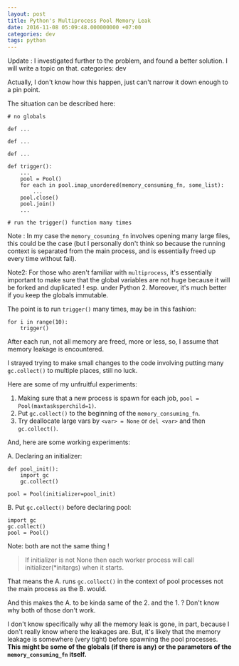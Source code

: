 ```yaml
---
layout: post
title: Python's Multiprocess Pool Memory Leak
date: 2016-11-08 05:09:48.000000000 +07:00
categories: dev
tags: python
---
```

Update : I investigated further to the problem, and found a better solution. I will write a topic on that.
categories: dev

Actually, I don't know how this happen, just can't narrow it down enough to a pin point.

The situation can be described here:

```
# no globals

def ...

def ...

def ...

def trigger():
	...
	pool = Pool()
	for each in pool.imap_unordered(memory_consuming_fn, some_list):
		...
	pool.close()
	pool.join()
	...

# run the trigger() function many times
```

Note : In my case the `memory_cosuming_fn` involves opening many large files, this could be the case (but I personally don't think so because the running context is separated from the main process, and is essentially freed up every time without fail).

Note2: For those who aren't familiar with `multiprocess`, it's essentially important to make sure that the global variables are not huge because it will be forked and duplicated ! esp. under Python 2. Moreover, it's much better if you keep the globals immutable.

The point is to run `trigger()` many times, may be in this fashion:

```
for i in range(10):
	trigger()
```

After each run, not all memory are freed, more or less, so, I assume that memory leakage is encountered.

I strayed trying to make small changes to the code involving putting many `gc.collect()` to multiple places, still no luck.

Here are some of my unfruitful experiments:

1. Making sure that a new process is spawn for each job, `pool = Pool(maxtasksperchild=1)`.
2. Put `gc.collect()` to the beginning of the `memory_consuming_fn`.
3. Try deallocate large vars by `<var> = None` or `del <var>` and then `gc.collect()`.

And, here are some working experiments:

A. Declaring an initializer:
```
def pool_init():
	import gc
	gc.collect()

pool = Pool(initializer=pool_init)
```

B. Put `gc.collect()` before declaring pool:
```
import gc
gc.collect()
pool = Pool()
```

Note: both are not the same thing ! 
> If initializer is not None then each worker process will call initializer(*initargs) when it starts.

That means the A. runs `gc.collect()` in the context of pool processes not the main process as the B. would.

And this makes the A. to be kinda same of the 2. and the 1. ? Don't know why both of those don't work.

I don't know specifically why all the memory leak is gone, in part, because I don't really know where the leakages are. But, it's likely that the memory leakage is somewhere (very tight) before spawning the pool processes. **This might be some of the globals (if there is any) or the parameters of the `memory_consuming_fn` itself.**

